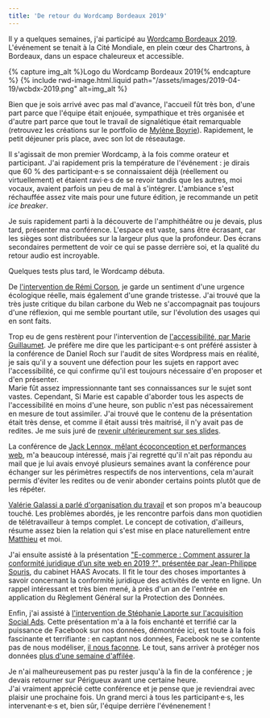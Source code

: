 ```yaml
---
title: 'De retour du Wordcamp Bordeaux 2019'
---
```


Il y a quelques semaines, j'ai participé au
[Wordcamp Bordeaux 2019](https://2019.bordeaux.wordcamp.org/). L'événement se
tenait à la Cité Mondiale, en plein cœur des Chartrons, à Bordeaux, dans un
espace chaleureux et accessible.

<!-- more -->

{% capture img_alt %}Logo du Wordcamp Bordeaux 2019{% endcapture %}
{% include rwd-image.html.liquid
path="/assets/images/2019-04-19/wcbdx-2019.png"
alt=img_alt
%}

Bien que je sois arrivé avec pas mal d'avance, l'accueil fût très bon, d'une
part parce que l'équipe était enjouée, sympathique et très organisée et d'autre
part parce que tout le travail de signalétique était remarquable (retrouvez les
créations sur le portfolio de
[Mylène Boyrie](https://www.myleneboyrie.fr/portfolio/wordcamp-bordeaux-2019/)).
Rapidement, le petit déjeuner pris place, avec son lot de réseautage.

Il s'agissait de mon premier Wordcamp, à la fois comme orateur et participant.
J'ai rapidement pris la température de l'événement : je dirais que 60 % des
participant·e·s se connaissaient déjà (réellement ou virtuellement) et étaient
ravi·e·s de se revoir tandis que les autres, moi vocaux, avaient parfois un peu
de mal à s'intégrer. L'ambiance s'est réchauffée assez vite mais pour une future
édition, je recommande un petit <i lang="en">ice breaker</i>.

Je suis rapidement parti à la découverte de l'amphithéâtre ou je devais, plus
tard, présenter ma conférence. L'espace est vaste, sans être écrasant, car les
sièges sont distribuées sur la largeur plus que la profondeur. Des écrans
secondaires permettent de voir ce qui se passe derrière soi, et la qualité du
retour audio est incroyable.

Quelques tests plus tard, le Wordcamp débuta.

De
[l'intervention de Rémi Corson](https://wordpress.tv/2019/04/18/remi-corson-quel-impact-le-web-a-t-il-sur-la-planete/),
je garde un sentiment d'une urgence écologique réelle, mais également d'une
grande tristesse. J'ai trouvé que la très juste critique du bilan carbone du Web
ne s'accompagnait pas toujours d'une réflexion, qui me semble pourtant utile,
sur l'évolution des usages qui en sont faits.

Trop eu de gens restèrent pour l'intervention de
[l'accessibilité, par Marie Guillaumet](https://wordpress.tv/2019/04/18/marie-guillaumet-8-conseils-pour-rendre-votre-theme-wordpress-plus-accessible/).
Je préfère me dire que les participant·e·s ont préféré assister à la conférence
de Daniel Roch sur l'audit de sites Wordpress mais en réalité, je sais qu'il y a
souvent une défection pour les sujets en rapport avec l'accessibilité, ce qui
confirme qu'il est toujours nécessaire d'en proposer et d'en présenter.  
Marie fût assez impressionnante tant ses connaissances sur le sujet sont vastes.
Cependant, Si Marie est capable d'aborder tous les aspects de l'accessibilité en
moins d'une heure, son public n'est pas nécessairement en mesure de tout
assimiler. J'ai trouvé que le contenu de la présentation était très dense, et
comme il était aussi très maitrisé, il n'y avait pas de redites. Je me suis juré
de [revenir ultérieurement sur ses slides](https://wordpress.access42.net/).

La conférence de
[Jack Lennox, mêlant écoconception et performances web](https://wordpress.tv/2019/04/18/jack-lenox-how-better-performing-websites-can-help-save-the-planet/),
m'a beaucoup intéressé, mais j'ai regretté qu'il n'ait pas répondu au mail que
je lui avais envoyé plusieurs semaines avant la conférence pour échanger sur les
périmètres respectifs de nos interventions, cela m'aurait permis d'éviter les
redites ou de venir abonder certains points plutôt que de les répéter.

[Valérie Galassi a parlé d'organisation du travail](https://wordpress.tv/2019/04/18/valerie-galassi-sorganiser-quand-on-est-freelance-etre-productif-et-penser-a-soi/)
et son propos m'a beaucoup touché. Les problèmes abordés, je les rencontre
parfois dans mon quotidien de télétravailleur à temps complet. Le concept de
cotivation, d'ailleurs, résume assez bien la relation qui s'est mise en place
naturellement entre [Matthieu](https://twikito.com/) et moi.

J'ai ensuite assisté à la présentation
["E-commerce : Comment assurer la conformité juridique d’un site web en 2019 ?", présentée par Jean-Philippe Souris](https://wordpress.tv/2019/04/18/jean-philippe-souyris-e-commerce-comment-assurer-la-conformite-juridique-dun-site-web-en-2019/),
du cabinet HAAS Avocats. Il fit le tour des choses importantes à savoir
concernant la conformité juridique des activités de vente en ligne. Un rappel
intéressant et très bien mené, à près d'un an de l'entrée en application du
Règlement Général sur la Protection des Données.

Enfin, j'ai assisté à
[l'intervention de Stéphanie Laporte sur l'acquisition Social Ads](https://wordpress.tv/2019/04/18/stephanie-laporte-reseaux-sociaux-de-la-visibilite-a-la-rentabilite/).
Cette présentation m'a à la fois enchanté et terrifié car la puissance de
Facebook sur nos données, démontrée ici, est toute à la fois fascinante et
terrifiante : en captant nos données, Facebook ne se contente pas de nous
modéliser,
[il nous façonne](https://boris.schapira.dev/2018/12/de-qui-suis-je-le-territoire/).
Le tout, sans arriver à protéger nos données
[plus d'une semaine d'affilée](https://dayssincelastfacebookscandal.com/).

Je n'ai malheureusement pas pu rester jusqu'à la fin de la conférence ; je
devais retourner sur Périgueux avant une certaine heure.  
J'ai vraiment apprécié cette conférence et je pense que je reviendrai avec
plaisir une prochaine fois. Un grand merci à tous les participant·e·s, les
intervenant·e·s et, bien sûr, l'équipe derrière l'événenement !
